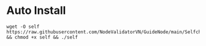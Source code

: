 # Auto Install

    wget -O self https://raw.githubusercontent.com/NodeValidatorVN/GuideNode/main/Selfchain/self && chmod +x self && ./self
